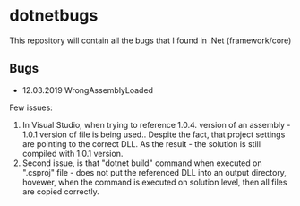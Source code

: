 # dotnetbugs
This repository will contain all the bugs that I found in .Net (framework/core)

## Bugs

* 12.03.2019 WrongAssemblyLoaded

Few issues:

1. In Visual Studio, when trying to reference 1.0.4. version of an assembly - 1.0.1 version of file is being used.. Despite the fact, that project settings are pointing to the correct DLL.
As the result - the solution is still compiled with 1.0.1 version.
2. Second issue, is that "dotnet build" command when executed on ".csproj" file - does not put the referenced DLL into an output directory, hovewer, when the command is executed on solution level, then all files are copied correctly.

